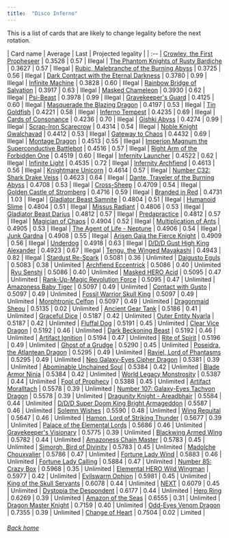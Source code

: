 ```yaml
---
title:  "Disco Inferno"
---
```


This is a list of cards that are likely to change legality before the next rotation.

| Card name | Average | Last | Projected legality |
| :-- |
[Crowley, the First Propheseer](https://db.ygoprodeck.com/card/?search=Crowley,%20the%20First%20Propheseer) | 0.3528 | 0.57 | Illegal |
[The Phantom Knights of Rusty Bardiche](https://db.ygoprodeck.com/card/?search=The%20Phantom%20Knights%20of%20Rusty%20Bardiche) | 0.3627 | 0.57 | Illegal |
[Rubic, Malebranche of the Burning Abyss](https://db.ygoprodeck.com/card/?search=Rubic,%20Malebranche%20of%20the%20Burning%20Abyss) | 0.3725 | 0.56 | Illegal |
[Dark Contract with the Eternal Darkness](https://db.ygoprodeck.com/card/?search=Dark%20Contract%20with%20the%20Eternal%20Darkness) | 0.3780 | 0.99 | Illegal |
[Infinite Machine](https://db.ygoprodeck.com/card/?search=Infinite%20Machine) | 0.3828 | 0.60 | Illegal |
[Rainbow Bridge of Salvation](https://db.ygoprodeck.com/card/?search=Rainbow%20Bridge%20of%20Salvation) | 0.3917 | 0.63 | Illegal |
[Masked Chameleon](https://db.ygoprodeck.com/card/?search=Masked%20Chameleon) | 0.3930 | 0.62 | Illegal |
[Psi-Beast](https://db.ygoprodeck.com/card/?search=Psi-Beast) | 0.3978 | 0.99 | Illegal |
[Gravekeeper's Guard](https://db.ygoprodeck.com/card/?search=Gravekeeper's%20Guard) | 0.4125 | 0.60 | Illegal |
[Masquerade the Blazing Dragon](https://db.ygoprodeck.com/card/?search=Masquerade%20the%20Blazing%20Dragon) | 0.4197 | 0.53 | Illegal |
[Tin Goldfish](https://db.ygoprodeck.com/card/?search=Tin%20Goldfish) | 0.4221 | 0.58 | Illegal |
[Inferno Tempest](https://db.ygoprodeck.com/card/?search=Inferno%20Tempest) | 0.4235 | 0.69 | Illegal |
[Cards of Consonance](https://db.ygoprodeck.com/card/?search=Cards%20of%20Consonance) | 0.4236 | 0.70 | Illegal |
[Gishki Abyss](https://db.ygoprodeck.com/card/?search=Gishki%20Abyss) | 0.4274 | 0.99 | Illegal |
[Scrap-Iron Scarecrow](https://db.ygoprodeck.com/card/?search=Scrap-Iron%20Scarecrow) | 0.4314 | 0.54 | Illegal |
[Noble Knight Gwalchavad](https://db.ygoprodeck.com/card/?search=Noble%20Knight%20Gwalchavad) | 0.4412 | 0.53 | Illegal |
[Gateway to Chaos](https://db.ygoprodeck.com/card/?search=Gateway%20to%20Chaos) | 0.4432 | 0.69 | Illegal |
[Montage Dragon](https://db.ygoprodeck.com/card/?search=Montage%20Dragon) | 0.4513 | 0.55 | Illegal |
[Imperion Magnum the Superconductive Battlebot](https://db.ygoprodeck.com/card/?search=Imperion%20Magnum%20the%20Superconductive%20Battlebot) | 0.4516 | 0.57 | Illegal |
[Right Arm of the Forbidden One](https://db.ygoprodeck.com/card/?search=Right%20Arm%20of%20the%20Forbidden%20One) | 0.4519 | 0.60 | Illegal |
[Infernity Launcher](https://db.ygoprodeck.com/card/?search=Infernity%20Launcher) | 0.4522 | 0.62 | Illegal |
[Infinite Light](https://db.ygoprodeck.com/card/?search=Infinite%20Light) | 0.4535 | 0.72 | Illegal |
[Infernity Archfiend](https://db.ygoprodeck.com/card/?search=Infernity%20Archfiend) | 0.4613 | 0.56 | Illegal |
[Knightmare Unicorn](https://db.ygoprodeck.com/card/?search=Knightmare%20Unicorn) | 0.4614 | 0.57 | Illegal |
[Number C32: Shark Drake Veiss](https://db.ygoprodeck.com/card/?search=Number%20C32:%20Shark%20Drake%20Veiss) | 0.4623 | 0.64 | Illegal |
[Dante, Traveler of the Burning Abyss](https://db.ygoprodeck.com/card/?search=Dante,%20Traveler%20of%20the%20Burning%20Abyss) | 0.4708 | 0.53 | Illegal |
[Cross-Sheep](https://db.ygoprodeck.com/card/?search=Cross-Sheep) | 0.4709 | 0.54 | Illegal |
[Golden Castle of Stromberg](https://db.ygoprodeck.com/card/?search=Golden%20Castle%20of%20Stromberg) | 0.4716 | 0.59 | Illegal |
[Branded in Red](https://db.ygoprodeck.com/card/?search=Branded%20in%20Red) | 0.4731 | 1.03 | Illegal |
[Gladiator Beast Samnite](https://db.ygoprodeck.com/card/?search=Gladiator%20Beast%20Samnite) | 0.4804 | 0.51 | Illegal |
[Humanoid Slime](https://db.ygoprodeck.com/card/?search=Humanoid%20Slime) | 0.4804 | 0.51 | Illegal |
[Missus Radiant](https://db.ygoprodeck.com/card/?search=Missus%20Radiant) | 0.4806 | 0.53 | Illegal |
[Gladiator Beast Darius](https://db.ygoprodeck.com/card/?search=Gladiator%20Beast%20Darius) | 0.4812 | 0.57 | Illegal |
[Predapractice](https://db.ygoprodeck.com/card/?search=Predapractice) | 0.4812 | 0.57 | Illegal |
[Magician of Chaos](https://db.ygoprodeck.com/card/?search=Magician%20of%20Chaos) | 0.4904 | 0.52 | Illegal |
[Multiplication of Ants](https://db.ygoprodeck.com/card/?search=Multiplication%20of%20Ants) | 0.4905 | 0.53 | Illegal |
[The Agent of Life - Neptune](https://db.ygoprodeck.com/card/?search=The%20Agent%20of%20Life%20-%20Neptune) | 0.4906 | 0.54 | Illegal |
[Junk Gardna](https://db.ygoprodeck.com/card/?search=Junk%20Gardna) | 0.4908 | 0.55 | Illegal |
[Arisen Gaia the Fierce Knight](https://db.ygoprodeck.com/card/?search=Arisen%20Gaia%20the%20Fierce%20Knight) | 0.4909 | 0.56 | Illegal |
[Underdog](https://db.ygoprodeck.com/card/?search=Underdog) | 0.4918 | 0.63 | Illegal |
[D/D/D Gust High King Alexander](https://db.ygoprodeck.com/card/?search=D/D/D%20Gust%20High%20King%20Alexander) | 0.4923 | 0.67 | Illegal |
[Tengu, the Winged Mayakashi](https://db.ygoprodeck.com/card/?search=Tengu,%20the%20Winged%20Mayakashi) | 0.4943 | 0.82 | Illegal |
[Stardust Re-Spark](https://db.ygoprodeck.com/card/?search=Stardust%20Re-Spark) | 0.5081 | 0.36 | Unlimited |
[Daigusto Eguls](https://db.ygoprodeck.com/card/?search=Daigusto%20Eguls) | 0.5083 | 0.38 | Unlimited |
[Archfiend Eccentrick](https://db.ygoprodeck.com/card/?search=Archfiend%20Eccentrick) | 0.5086 | 0.40 | Unlimited |
[Ryu Senshi](https://db.ygoprodeck.com/card/?search=Ryu%20Senshi) | 0.5086 | 0.40 | Unlimited |
[Masked HERO Acid](https://db.ygoprodeck.com/card/?search=Masked%20HERO%20Acid) | 0.5095 | 0.47 | Unlimited |
[Rank-Up-Magic Revolution Force](https://db.ygoprodeck.com/card/?search=Rank-Up-Magic%20Revolution%20Force) | 0.5095 | 0.47 | Unlimited |
[Amazoness Baby Tiger](https://db.ygoprodeck.com/card/?search=Amazoness%20Baby%20Tiger) | 0.5097 | 0.49 | Unlimited |
[Contact with Gusto](https://db.ygoprodeck.com/card/?search=Contact%20with%20Gusto) | 0.5097 | 0.49 | Unlimited |
[Fossil Warrior Skull King](https://db.ygoprodeck.com/card/?search=Fossil%20Warrior%20Skull%20King) | 0.5097 | 0.49 | Unlimited |
[Morphtronic Celfon](https://db.ygoprodeck.com/card/?search=Morphtronic%20Celfon) | 0.5097 | 0.49 | Unlimited |
[Dragonmaid Sheou](https://db.ygoprodeck.com/card/?search=Dragonmaid%20Sheou) | 0.5135 | 0.02 | Unlimited |
[Ancient Gear Tank](https://db.ygoprodeck.com/card/?search=Ancient%20Gear%20Tank) | 0.5186 | 0.41 | Unlimited |
[Graceful Dice](https://db.ygoprodeck.com/card/?search=Graceful%20Dice) | 0.5187 | 0.42 | Unlimited |
[Outer Entity Nyarla](https://db.ygoprodeck.com/card/?search=Outer%20Entity%20Nyarla) | 0.5187 | 0.42 | Unlimited |
[Fluffal Dog](https://db.ygoprodeck.com/card/?search=Fluffal%20Dog) | 0.5191 | 0.45 | Unlimited |
[Clear Vice Dragon](https://db.ygoprodeck.com/card/?search=Clear%20Vice%20Dragon) | 0.5192 | 0.46 | Unlimited |
[Dark Beckoning Beast](https://db.ygoprodeck.com/card/?search=Dark%20Beckoning%20Beast) | 0.5192 | 0.46 | Unlimited |
[Artifact Ignition](https://db.ygoprodeck.com/card/?search=Artifact%20Ignition) | 0.5194 | 0.47 | Unlimited |
[Rite of Spirit](https://db.ygoprodeck.com/card/?search=Rite%20of%20Spirit) | 0.5196 | 0.49 | Unlimited |
[Ghost of a Grudge](https://db.ygoprodeck.com/card/?search=Ghost%20of%20a%20Grudge) | 0.5290 | 0.45 | Unlimited |
[Poseidra, the Atlantean Dragon](https://db.ygoprodeck.com/card/?search=Poseidra,%20the%20Atlantean%20Dragon) | 0.5295 | 0.49 | Unlimited |
[Raviel, Lord of Phantasms](https://db.ygoprodeck.com/card/?search=Raviel,%20Lord%20of%20Phantasms) | 0.5295 | 0.49 | Unlimited |
[Neo Galaxy-Eyes Cipher Dragon](https://db.ygoprodeck.com/card/?search=Neo%20Galaxy-Eyes%20Cipher%20Dragon) | 0.5381 | 0.39 | Unlimited |
[Abominable Unchained Soul](https://db.ygoprodeck.com/card/?search=Abominable%20Unchained%20Soul) | 0.5384 | 0.42 | Unlimited |
[Blade Armor Ninja](https://db.ygoprodeck.com/card/?search=Blade%20Armor%20Ninja) | 0.5384 | 0.42 | Unlimited |
[World Legacy Monstrosity](https://db.ygoprodeck.com/card/?search=World%20Legacy%20Monstrosity) | 0.5387 | 0.44 | Unlimited |
[Fool of Prophecy](https://db.ygoprodeck.com/card/?search=Fool%20of%20Prophecy) | 0.5388 | 0.45 | Unlimited |
[Artifact Moralltach](https://db.ygoprodeck.com/card/?search=Artifact%20Moralltach) | 0.5578 | 0.39 | Unlimited |
[Number 107: Galaxy-Eyes Tachyon Dragon](https://db.ygoprodeck.com/card/?search=Number%20107:%20Galaxy-Eyes%20Tachyon%20Dragon) | 0.5578 | 0.39 | Unlimited |
[Dragunity Knight - Areadbhair](https://db.ygoprodeck.com/card/?search=Dragunity%20Knight%20-%20Areadbhair) | 0.5584 | 0.44 | Unlimited |
[D/D/D Super Doom King Bright Armageddon](https://db.ygoprodeck.com/card/?search=D/D/D%20Super%20Doom%20King%20Bright%20Armageddon) | 0.5587 | 0.46 | Unlimited |
[Solemn Wishes](https://db.ygoprodeck.com/card/?search=Solemn%20Wishes) | 0.5590 | 0.48 | Unlimited |
[Wing Requital](https://db.ygoprodeck.com/card/?search=Wing%20Requital) | 0.5647 | 0.46 | Unlimited |
[Hamon, Lord of Striking Thunder](https://db.ygoprodeck.com/card/?search=Hamon,%20Lord%20of%20Striking%20Thunder) | 0.5677 | 0.39 | Unlimited |
[Palace of the Elemental Lords](https://db.ygoprodeck.com/card/?search=Palace%20of%20the%20Elemental%20Lords) | 0.5686 | 0.46 | Unlimited |
[Gravekeeper's Visionary](https://db.ygoprodeck.com/card/?search=Gravekeeper's%20Visionary) | 0.5775 | 0.39 | Unlimited |
[Blackwing Armed Wing](https://db.ygoprodeck.com/card/?search=Blackwing%20Armed%20Wing) | 0.5782 | 0.44 | Unlimited |
[Amazoness Chain Master](https://db.ygoprodeck.com/card/?search=Amazoness%20Chain%20Master) | 0.5783 | 0.45 | Unlimited |
[Simorgh, Bird of Divinity](https://db.ygoprodeck.com/card/?search=Simorgh,%20Bird%20of%20Divinity) | 0.5783 | 0.45 | Unlimited |
[Madolche Chouxvalier](https://db.ygoprodeck.com/card/?search=Madolche%20Chouxvalier) | 0.5786 | 0.47 | Unlimited |
[Fortune Lady Wind](https://db.ygoprodeck.com/card/?search=Fortune%20Lady%20Wind) | 0.5883 | 0.46 | Unlimited |
[Fortune Lady Calling](https://db.ygoprodeck.com/card/?search=Fortune%20Lady%20Calling) | 0.5884 | 0.47 | Unlimited |
[Number 85: Crazy Box](https://db.ygoprodeck.com/card/?search=Number%2085:%20Crazy%20Box) | 0.5968 | 0.35 | Unlimited |
[Elemental HERO Wild Wingman](https://db.ygoprodeck.com/card/?search=Elemental%20HERO%20Wild%20Wingman) | 0.5977 | 0.42 | Unlimited |
[Evilswarm Ophion](https://db.ygoprodeck.com/card/?search=Evilswarm%20Ophion) | 0.5981 | 0.45 | Unlimited |
[King of the Skull Servants](https://db.ygoprodeck.com/card/?search=King%20of%20the%20Skull%20Servants) | 0.6078 | 0.44 | Unlimited |
[NEXT](https://db.ygoprodeck.com/card/?search=NEXT) | 0.6079 | 0.45 | Unlimited |
[Dystopia the Despondent](https://db.ygoprodeck.com/card/?search=Dystopia%20the%20Despondent) | 0.6177 | 0.44 | Unlimited |
[Hero Ring](https://db.ygoprodeck.com/card/?search=Hero%20Ring) | 0.6269 | 0.39 | Unlimited |
[Amazon of the Seas](https://db.ygoprodeck.com/card/?search=Amazon%20of%20the%20Seas) | 0.6555 | 0.31 | Unlimited |
[Dragon Master Knight](https://db.ygoprodeck.com/card/?search=Dragon%20Master%20Knight) | 0.7159 | 0.40 | Unlimited |
[Odd-Eyes Venom Dragon](https://db.ygoprodeck.com/card/?search=Odd-Eyes%20Venom%20Dragon) | 0.7355 | 0.39 | Unlimited |
[Change of Heart](https://db.ygoprodeck.com/card/?search=Change%20of%20Heart) | 0.7504 | 0.02 | Limited |

###### [Back home](index)